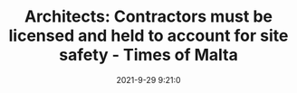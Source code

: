 ---
"title": "Architects: Contractors must be licensed and held to account for site safety - Times of Malta"
"date": "2021-9-29 9:21:0"
"feed_name": "GOOGLENEWSCONSTRUCTION"
"feed_website": "https://news.google.com/search?q=construction%2Bincident&hl=en-US&gl=US&ceid=US:en"
"feed_rss": "https://news.google.com/rss/search?q=construction%2Bincident&hl=en-US&gl=US&ceid=US:en"
"link": "https://timesofmalta.com/articles/view/architects-contractors-must-be-licensed-and-held-to-account-for-site.904091"
"source": "{'href': 'https://timesofmalta.com', 'title': 'Times of Malta'}"
"file": "_posts/2021-1-1-db59c27e3353091636336e0466e6482fe29fb2a0.md"
"accident": "0"
"drilling": "0"
"dead": "0"
"injured": "0"
"arrested": "0"
"where": "unknown site"
"causes": "unknown"
"place": "unknown place"
---